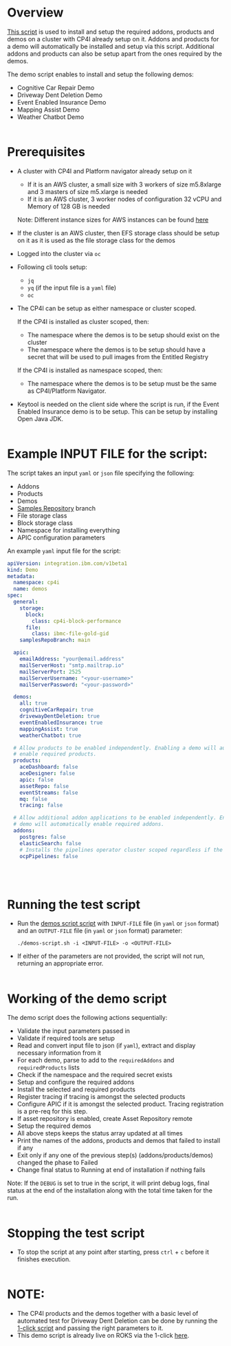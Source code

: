 # Overview
[This script](setup-demos.sh) is used to install and setup the required addons, products and demos on a cluster with CP4I already setup on it. Addons and products for a demo will automatically be installed and setup via this script. Additional addons and products can also be setup apart from the ones required by the demos.

The demo script enables to install and setup the following demos:
- Cognitive Car Repair Demo
- Driveway Dent Deletion Demo
- Event Enabled Insurance Demo
- Mapping Assist Demo
- Weather Chatbot Demo
<br /><br />

# Prerequisites
- A cluster with CP4I and Platform navigator already setup on it
  - If it is an AWS cluster, a small size with 3 workers of size m5.8xlarge and 3 masters of size m5.xlarge is needed
  - If it is an AWS cluster, 3 worker nodes of configuration 32 vCPU and Memory of 128 GB is needed

  Note: Different instance sizes for AWS instances can be found [here](https://aws.amazon.com/ec2/instance-types/)

- If the cluster is an AWS cluster, then EFS storage class should be setup on it as it is used as the file storage class for the demos
- Logged into the cluster via `oc`
- Following cli tools setup:
  - `jq`
  - `yq` (if the input file is a `yaml` file)
  - `oc`
- The CP4I can be setup as either namespace or cluster scoped.

  If the CP4I is installed as cluster scoped, then:
  - The namespace where the demos is to be setup should exist on the cluster
  - The namespace where the demos is to be setup should have a secret that will be used to pull images from the Entitled Registry

  If the CP4I is installed as namespace scoped, then:
  - The namespace where the demos is to be setup must be the same as CP4I/Platform Navigator.
- Keytool is needed on the client side where the script is run, if the Event Enabled Insurance demo is to be setup. This can be setup by installing Open Java JDK.
<br /><br />

# Example INPUT FILE for the script:
The script takes an input `yaml` or `json` file specifying the following:
  - Addons
  - Products
  - Demos
  - [Samples Repository](https://github.com/IBM/cp4i-deployment-samples) branch
  - File storage class
  - Block storage class
  - Namespace for installing everything
  - APIC configuration parameters

An example `yaml` input file for the script:
```yaml
apiVersion: integration.ibm.com/v1beta1
kind: Demo
metadata:
  namespace: cp4i
  name: demos
spec:
  general:
    storage:
      block:
        class: cp4i-block-performance
      file:
        class: ibmc-file-gold-gid
    samplesRepoBranch: main

  apic:
    emailAddress: "your@email.address"
    mailServerHost: "smtp.mailtrap.io"
    mailServerPort: 2525
    mailServerUsername: "<your-username>"
    mailServerPassword: "<your-password>"

  demos:
    all: true
    cognitiveCarRepair: true
    drivewayDentDeletion: true
    eventEnabledInsurance: true
    mappingAssist: true
    weatherChatbot: true

  # Allow products to be enabled independently. Enabling a demo will automatically
  # enable required products.
  products:
    aceDashboard: false
    aceDesigner: false
    apic: false
    assetRepo: false
    eventStreams: false
    mq: false
    tracing: false

  # Allow additional addon applications to be enabled independently. Enabling a
  # demo will automatically enable required addons.
  addons:
    postgres: false
    elasticSearch: false
    # Installs the pipelines operator cluster scoped regardless if the CP4I was setup namespace scoped
    ocpPipelines: false
```
<br /><br />

# Running the test script
- Run the [demos script script](setup-demos.sh) with `INPUT-FILE` file (in `yaml` or `json` format) and an `OUTPUT-FILE` file (in `yaml` or `json` format) parameter:
    ```
    ./demos-script.sh -i <INPUT-FILE> -o <OUTPUT-FILE>
    ```
- If either of the parameters are not provided, the script will not run, returning an appropriate error.
<br /><br />

# Working of the demo script
The demo script does the following actions sequentially:
- Validate the input parameters passed in
- Validate if required tools are setup
- Read and convert input file to json (if `yaml`), extract and display necessary information from it
- For each demo, parse to add to the `requiredAddons` and `requiredProducts` lists
- Check if the namespace and the required secret exists
- Setup and configure the required addons
- Install the selected and required products
- Register tracing if tracing is amongst the selected products
- Configure APIC if it is amongst the selected product. Tracing registration is a pre-req for this step.
- If asset repository is enabled, create Asset Repository remote
- Setup the required demos
- All above steps keeps the status array updated at all times
- Print the names of the addons, products and demos that failed to install if any
- Exit only if any one of the previous step(s) (addons/products/demos) changed the phase to Failed
- Change final status to Running at end of installation if nothing fails

Note: If the `DEBUG` is set to true in the script, it will print debug logs, final status at the end of the installation along with the total time taken for the run.
<br /><br />

# Stopping the test script
- To stop the script at any point after starting, press `ctrl` + `c` before it finishes execution.
<br /><br />

# NOTE:
- The CP4I products and the demos together with a basic level of automated test for Driveway Dent Deletion can be done by running the [1-click script](1-click-install.sh) and passing the right parameters to it.
- This demo script is already live on ROKS via the 1-click [here](https://cloud.ibm.com/catalog/content/ibm-cp-integration-72f63273-f2f6-4e9c-8626-60fe798c57be-global).
